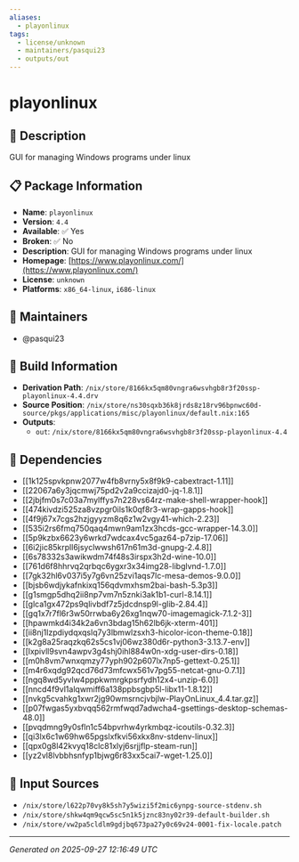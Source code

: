 ```yaml
---
aliases:
  - playonlinux
tags:
  - license/unknown
  - maintainers/pasqui23
  - outputs/out
---
```


# playonlinux

## 📝 Description

GUI for managing Windows programs under linux

## 📋 Package Information

- **Name**: `playonlinux`
- **Version**: `4.4`
- **Available**: ✅ Yes
- **Broken**: ✅ No
- **Description**: GUI for managing Windows programs under linux
- **Homepage**: [https://www.playonlinux.com/](https://www.playonlinux.com/)
- **License**: `unknown`
- **Platforms**: `x86_64-linux`, `i686-linux`
## 👥 Maintainers

- @pasqui23


## 🔧 Build Information

- **Derivation Path**: `/nix/store/8166kx5qm80vngra6wsvhgb8r3f20ssp-playonlinux-4.4.drv`
- **Source Position**: `/nix/store/ns30sqxb36k8jrds8z18rv96bpnwc60d-source/pkgs/applications/misc/playonlinux/default.nix:165`
- **Outputs**:
  - `out`:  `/nix/store/8166kx5qm80vngra6wsvhgb8r3f20ssp-playonlinux-4.4`

## 🔗 Dependencies

- [[1k125spvkpnw2077w4fb8vrny5x8f9k9-cabextract-1.11]]
- [[22067a6y3jqcmwj75pd2v2a9ccizajd0-jq-1.8.1]]
- [[2jbjfm0s7c03a7mylffys7n228vs64rz-make-shell-wrapper-hook]]
- [[474kivdzi525za8vzpgr0ils1k0qf8r3-wrap-gapps-hook]]
- [[4f9j67x7cgs2hzjgyyzm8q6z1w2vgy41-which-2.23]]
- [[535i2rs6fmq750qaq4mwn9am1zx3hcds-gcc-wrapper-14.3.0]]
- [[5p9kzbx6623y6wrkd7wdcax4vc5gaz64-p7zip-17.06]]
- [[6i2jic85krpll6jsyclwwsh617n61m3d-gnupg-2.4.8]]
- [[6s78332s3awikwdm74f48s3irspx3h2d-wine-10.0]]
- [[761d6f8hhrvq2qrbqc6ygxr3x34img28-libglvnd-1.7.0]]
- [[7gk32hl6v037i5y7g6vn25zvi1aqs7lc-mesa-demos-9.0.0]]
- [[bjsb6wdjykafnkixq156qdvmxhsm2bai-bash-5.3p3]]
- [[g1smgp5dhq2ii8np7vm7n5znki3ak1b1-curl-8.14.1]]
- [[glca1gx472ps9qlivbdf7z5jdcdnsp9l-glib-2.84.4]]
- [[gq1x7r7fl6r3w50rrwba6y26xg1nqw70-imagemagick-7.1.2-3]]
- [[hpawmkd4i34k2a6vn3bdag15h62lb6jk-xterm-401]]
- [[ii8nj1lzpdiydqxqslq7y3lbmwlzsxh3-hicolor-icon-theme-0.18]]
- [[k2g8a25raqzkq62s5cs1vj06wz380d6r-python3-3.13.7-env]]
- [[lxpivll9svn4awpv3g4shj0ihl884w0n-xdg-user-dirs-0.18]]
- [[m0h8vm7wnxqmzy77yph902p607lx7np5-gettext-0.25.1]]
- [[m4r6xqdg92qcd76d73mfcwx561v7pg55-netcat-gnu-0.7.1]]
- [[ngq8wd5yvlw4pppkwmrgkpsrfydh12x4-unzip-6.0]]
- [[nncd4f9vl1alqwmiff6a138ppbsgbp5l-libx11-1.8.12]]
- [[nvkg5cvahkg1xwr2jg90wmsrncjvbjlw-PlayOnLinux_4.4.tar.gz]]
- [[p07fwgas5yxbvqq562rmfwqd7adwcha4-gsettings-desktop-schemas-48.0]]
- [[pvqdmng9y0sfln1c54bpvrhw4yrkmbqz-icoutils-0.32.3]]
- [[qi3lx6c1w69hw65pgslxfkvi56xkx8nv-stdenv-linux]]
- [[qpx0g8l42kvyq18clc81xlyj6srjjflp-steam-run]]
- [[yz2vl8lvbbhsnfyp1bjwg6r83xx5cai7-wget-1.25.0]]

## 📁 Input Sources

- `/nix/store/l622p70vy8k5sh7y5wizi5f2mic6ynpg-source-stdenv.sh`
- `/nix/store/shkw4qm9qcw5sc5n1k5jznc83ny02r39-default-builder.sh`
- `/nix/store/vw2pa5cldlm9gdjbq673pa27y0c69v24-0001-fix-locale.patch`

---
*Generated on 2025-09-27 12:16:49 UTC*
